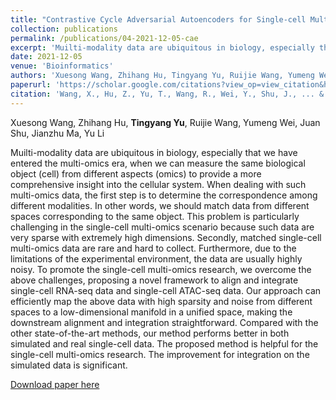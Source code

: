 ```yaml
---
title: "Contrastive Cycle Adversarial Autoencoders for Single-cell Multi-omics Alignment and Integration"
collection: publications
permalink: /publications/04-2021-12-05-cae
excerpt: 'Muilti-modality data are ubiquitous in biology, especially that we have entered the multi-omics era, when we can measure the same biological object (cell) from different aspects (omics) to provide a more comprehensive insight into the cellular system. When dealing with such multi-omics data, the first step is to determine the correspondence among different modalities. In other words, we should match data from different spaces corresponding to the same object. To promote the single-cell multi-omics research, we proposing a novel framework to align and integrate single-cell RNA-seq data and single-cell ATAC-seq data. Our approach can efficiently map the above data with high sparsity and noise from different spaces to a low-dimensional manifold in a unified space, making the downstream alignment and integration straightforward. Compared with the other state-of-the-art methods, our method performs better in both simulated and real single-cell data. The proposed method is helpful for the single-cell multi-omics research. The improvement for integration on the simulated data is significant.'
date: 2021-12-05
venue: 'Bioinformatics'
authors: 'Xuesong Wang, Zhihang Hu, Tingyang Yu, Ruijie Wang, Yumeng Wei, Juan Shu, Jianzhu Ma, Yu Li'
paperurl: 'https://scholar.google.com/citations?view_op=view_citation&hl=zh-CN&user=1Cw8oZ4AAAAJ&citation_for_view=1Cw8oZ4AAAAJ:u5HHmVD_uO8C'
citation: 'Wang, X., Hu, Z., Yu, T., Wang, R., Wei, Y., Shu, J., ... & Li, Y. (2021). Contrastive cycle adversarial autoencoders for single-cell multi-omics alignment and integration Bioinformatics (IF = 6.93). arXiv preprint arXiv:2112.03266.'
---
```


Xuesong Wang, Zhihang Hu, **Tingyang Yu**, Ruijie Wang, Yumeng Wei, Juan Shu, Jianzhu Ma, Yu Li

Muilti-modality data are ubiquitous in biology, especially that we have entered the multi-omics era, when we can measure the same biological object (cell) from different aspects (omics) to provide a more comprehensive insight into the cellular system. When dealing with such multi-omics data, the first step is to determine the correspondence among different modalities. In other words, we should match data from different spaces corresponding to the same object. This problem is particularly challenging in the single-cell multi-omics scenario because such data are very sparse with extremely high dimensions. Secondly, matched single-cell multi-omics data are rare and hard to collect. Furthermore, due to the limitations of the experimental environment, the data are usually highly noisy. To promote the single-cell multi-omics research, we overcome the above challenges, proposing a novel framework to align and integrate single-cell RNA-seq data and single-cell ATAC-seq data. Our approach can efficiently map the above data with high sparsity and noise from different spaces to a low-dimensional manifold in a unified space, making the downstream alignment and integration straightforward. Compared with the other state-of-the-art methods, our method performs better in both simulated and real single-cell data. The proposed method is helpful for the single-cell multi-omics research. The improvement for integration on the simulated data is significant.

[Download paper here](https://arxiv.org/pdf/2112.03266.pdf)
